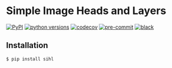 # Simple Image Heads and Layers

[![PyPI](https://img.shields.io/pypi/v/sihl.svg)][pypi_]
[![python versions](https://img.shields.io/pypi/pyversions/sihl)][python version]
[![codecov](https://codecov.io/gh/sihlAI/sihl/branch/main/graph/badge.svg?token=RZE0XM6J5O)][codecov]
[![pre-commit](https://img.shields.io/badge/pre--commit-enabled-brightgreen?logo=pre-commit&logoColor=white)][pre-commit]
[![black](https://img.shields.io/badge/code%20style-black-000000.svg)][black]

[pypi_]: https://pypi.org/project/sihl/
[python version]: https://pypi.org/project/sihl
[codecov]: https://codecov.io/gh/sihlAI/sihl
[pre-commit]: https://github.com/pre-commit/pre-commit
[black]: https://github.com/psf/black

## Installation

```console
$ pip install sihl
```

<!-- github-only -->

[license]: https://github.com/sihlAI/sihl/blob/main/LICENSE
